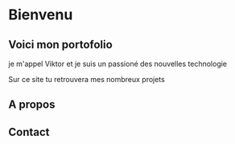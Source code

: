 # Bienvenu

## Voici mon portofolio

je m'appel Viktor et je suis un passioné des nouvelles technologie

Sur ce site tu retrouvera mes nombreux projets

## A propos

## Contact